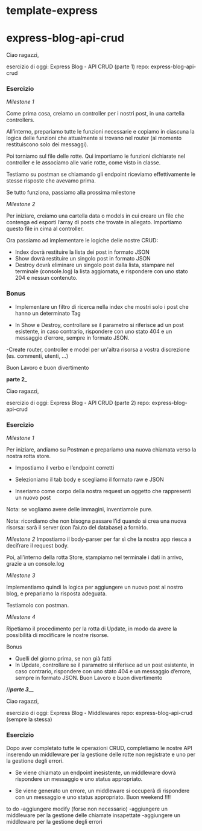 # template-express
# express-blog-api-crud

Ciao ragazzi,

esercizio di oggi: Express Blog - API CRUD (parte 1)
repo: express-blog-api-crud


### Esercizio

*Milestone 1*

Come prima cosa, creiamo un controller per i nostri post, in una cartella controllers.

All’interno, prepariamo tutte le funzioni necessarie e copiamo in ciascuna la logica delle funzioni che attualmente si trovano nel router (al momento restituiscono solo dei messaggi).

Poi torniamo sul file delle rotte. Qui importiamo le funzioni dichiarate nel controller e le associamo alle varie rotte, come visto in classe.

Testiamo su postman se chiamando gli endpoint riceviamo effettivamente le stesse risposte che avevamo prima.

Se tutto funziona, passiamo alla prossima milestone


*Milestone 2*

Per iniziare, creiamo una cartella data o models in cui creare un file che contenga ed esporti l’array di posts che trovate in allegato.  Importiamo questo file in cima al controller.

Ora passiamo ad implementare le logiche delle nostre CRUD:
- Index dovrà restituire la lista dei post in formato JSON
- Show dovrà restituire un singolo post in formato JSON
- Destroy dovrà eliminare un singolo post dalla lista, stampare nel terminale (console.log) la lista aggiornata, e rispondere con uno stato 204 e nessun contenuto.

### Bonus
- Implementare un filtro di ricerca nella index che mostri solo i post che hanno un determinato Tag

- In Show e Destroy, controllare se il parametro si riferisce ad un post esistente, in caso contrario, rispondere con uno stato 404 e un messaggio d’errore, sempre in formato JSON.

-Create router, controller e model per un'altra risorsa a vostra discrezione (es. commenti, utenti, ...)

Buon Lavoro e buon divertimento


__________________________________parte 2___________________________________

Ciao ragazzi,

esercizio di oggi: Express Blog - API CRUD (parte 2)
repo: express-blog-api-crud


### Esercizio

*Milestone 1*

Per iniziare, andiamo su Postman e prepariamo una nuova chiamata verso la nostra rotta store.

- Impostiamo il verbo e l’endpoint corretti

- Selezioniamo il tab body e scegliamo il formato raw e JSON

- Inseriamo come corpo della nostra request un oggetto che rappresenti un nuovo post

Nota: se vogliamo avere delle immagini, inventiamole pure.

Nota: ricordiamo che non bisogna passare l’id quando si crea una nuova risorsa: sarà il server (con l’aiuto del database) a fornirlo.


*Milestone 2*
Impostiamo il body-parser per far sì che la nostra app riesca a decifrare il request body.

Poi, all’interno della rotta Store, stampiamo nel terminale i dati in arrivo, grazie a un console.log


*Milestone 3*

Implementiamo quindi la logica per aggiungere un nuovo post al nostro blog, e prepariamo la risposta adeguata.

Testiamolo con postman.


*Milestone 4*

Ripetiamo il procedimento per la rotta di Update, in modo da avere la possibilità di modificare le nostre risorse.


Bonus

- Quelli del giorno prima, se non già fatti
- In Update, controllare se il parametro si riferisce ad un post esistente, in caso contrario, rispondere con uno stato 404 e un messaggio d’errore, sempre in formato JSON.
Buon Lavoro e buon divertimento


//_________________________________parte 3___________________________________

Ciao ragazzi,

esercizio di oggi: Express Blog - Middlewares
repo: express-blog-api-crud  (sempre la stessa)

### Esercizio

Dopo aver completato tutte le operazioni CRUD, completiamo le nostre API inserendo un middleware per la gestione delle rotte non registrate e uno per la gestione degli errori.

- Se viene chiamato un endpoint inesistente, un middleware dovrà rispondere un messaggio e uno status appropriato.

- Se viene generato un errore, un middleware si occuperà di rispondere con un messaggio e uno status appropriato.
Buon weekend !!!!

to do
-aggiungere modify (forse non necessario)
-aggiungere un middleware per la gestione delle chiamate insapettate
-aggiungere un middleware per la gestione degli errori
